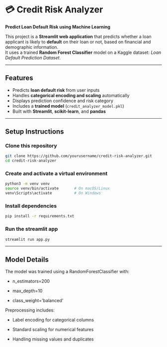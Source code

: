 # 💳 Credit Risk Analyzer  
**Predict Loan Default Risk using Machine Learning**

This project is a **Streamlit web application** that predicts whether a loan applicant is likely to **default** on their loan or not, based on financial and demographic information.  
It uses a trained **Random Forest Classifier** model on a Kaggle dataset: *Loan Default Prediction Dataset*.  

---

## Features

- Predicts **loan default risk** from user inputs  
- Handles **categorical encoding and scaling** automatically  
- Displays prediction confidence and risk category  
- Includes a **trained model** (`credit_analyzer_model.pkl`)  
- Built with **Streamlit**, **scikit-learn**, and **pandas**

---

## Setup Instructions

### Clone this repository
```bash
git clone https://github.com/yourusername/credit-risk-analyzer.git
cd credit-risk-analyzer
```

### Create and activate a virtual environment
```bash
python3 -m venv venv
source venv/bin/activate       # On macOS/Linux
venv\Scripts\activate          # On Windows
```

### Install dependencies
```bash
pip install -r requirements.txt
```

### Run the streamlit app
```bash
streamlit run app.py
```

----

## Model Details

The model was trained using a RandomForestClassifier with:

- n_estimators=200

- max_depth=10

- class_weight='balanced'

Preprocessing includes:

- Label encoding for categorical columns

- Standard scaling for numerical features

- Handling missing values and duplicates
